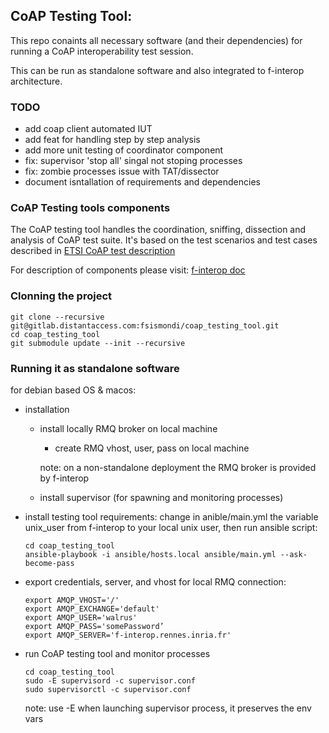 CoAP Testing Tool:
------------------

This repo conaints all necessary software (and their dependencies) for running a 
CoAP interoperability test session.

This can be run as standalone software and also integrated to f-interop 
architecture.

### TODO
- add coap client automated IUT
- add feat for handling step by step analysis
- add more unit testing of coordinator component
- fix: supervisor 'stop all' singal not stoping processes
- fix: zombie processes issue with TAT/dissector
- document isntallation of requirements and dependencies

### CoAP Testing tools components

The CoAP testing tool handles the coordination, sniffing, dissection and analysis of CoAP test suite.
It's based on the test scenarios and test cases described in 
[ETSI CoAP test description](http://www.etsi.org/plugtests/CoAP/Document/CoAP_TestDescriptions_v015.pdf)

For description of components please visit: [f-interop doc](doc.f-interop.eu)

### Clonning the project
```
git clone --recursive git@gitlab.distantaccess.com:fsismondi/coap_testing_tool.git
cd coap_testing_tool
git submodule update --init --recursive
```

### Running it as standalone software

for debian based OS & macos:


- installation 

  - install locally RMQ broker on local machine
    - create RMQ vhost, user, pass on local machine
    
    note: on a non-standalone deployment the RMQ broker is provided by f-interop
    
  - install supervisor (for spawning and monitoring processes)
  
- install testing tool requirements:
	change in anible/main.yml the variable unix_user from f-interop to your
	local unix user, then run ansible script:
    
    ```
    cd coap_testing_tool
    ansible-playbook -i ansible/hosts.local ansible/main.yml --ask-become-pass
    ```

- export credentials, server, and vhost for local RMQ connection: 
    
    ```
    export AMQP_VHOST='/'
    export AMQP_EXCHANGE='default'
    export AMQP_USER='walrus'
    export AMQP_PASS='somePassword’
    export AMQP_SERVER='f-interop.rennes.inria.fr'
    ```

- run CoAP testing tool and monitor processes
    
    ```
    cd coap_testing_tool
    sudo -E supervisord -c supervisor.conf 
    sudo supervisorctl -c supervisor.conf  

    ```
	note: use -E when launching supervisor process, it preserves the env vars




